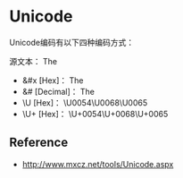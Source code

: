 Unicode
=============================


Unicode编码有以下四种编码方式：

源文本： The
 * &#x [Hex]： &#x0054;&#x0068;&#x0065;
 * &# [Decimal]： &#00084;&#00104;&#00101;
 * \U [Hex]： \U0054\U0068\U0065
 * \U+ [Hex]： \U+0054\U+0068\U+0065




## Reference 
 * <http://www.mxcz.net/tools/Unicode.aspx>